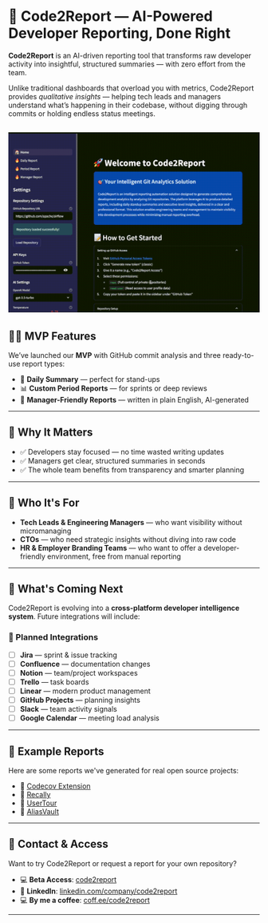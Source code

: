 
# 🚀 Code2Report — AI-Powered Developer Reporting, Done Right

**Code2Report** is an AI-driven reporting tool that transforms raw developer activity into insightful, structured summaries — with zero effort from the team.

Unlike traditional dashboards that overload you with metrics, Code2Report provides *qualitative insights* — helping tech leads and managers understand what’s happening in their codebase, without digging through commits or holding endless status meetings.

![Demo](assets/demo.gif)
---

## 👨‍💻 MVP Features

We’ve launched our **MVP** with GitHub commit analysis and three ready-to-use report types:

* 📅 **Daily Summary** — perfect for stand-ups
* 📊 **Custom Period Reports** —  for sprints or deep reviews
* 📄 **Manager-Friendly Reports** — written in plain English, AI-generated

---

## 🧠 Why It Matters

* ✅ Developers stay focused — no time wasted writing updates
* ✅ Managers get clear, structured summaries in seconds
* ✅ The whole team benefits from transparency and smarter planning

---

## 🎯 Who It's For

* **Tech Leads & Engineering Managers** — who want visibility without micromanaging
* **CTOs** — who need strategic insights without diving into raw code
* **HR & Employer Branding Teams** — who want to offer a developer-friendly environment, free from manual reporting

---

## 🔭 What's Coming Next

Code2Report is evolving into a **cross-platform developer intelligence system**. Future integrations will include:

### 🔌 Planned Integrations

* [ ] **Jira** — sprint & issue tracking
* [ ] **Confluence** — documentation changes
* [ ] **Notion** — team/project workspaces
* [ ] **Trello** — task boards
* [ ] **Linear** — modern product management
* [ ] **GitHub Projects** — planning insights
* [ ] **Slack** — team activity signals
* [ ] **Google Calendar** — meeting load analysis

---

## 📁 Example Reports

Here are some reports we've generated for real open source projects:

* 🔗 [Codecov Extension](reports/codecov_extension.md)
* 🔗 [Recally](reports/recally.md)
* 🔗 [UserTour](reports/usertour.md)
* 🔗 [AliasVault](reports/aliasvault.md)

---

## 🤝 Contact & Access

Want to try Code2Report or request a report for your own repository?

* 💻 **Beta Access**: [code2report](https://zkrov-code2report-28ee.twc1.net)
* 💼 **LinkedIn**: [linkedin.com/company/code2report](https://linkedin.com/company/code2report)
* 💻 **By me a coffee**: [coff.ee/code2report](https://buymeacoffee.com/code2report/extras)

---

